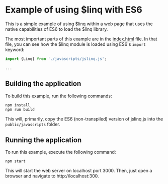 # Example of using $linq with ES6

This is a simple example of using $linq within a web page that uses the native capabilities of ES6 to load the $linq library.

The most important parts of this example are in the [index.html](https://github.com/battousai999/js-linq-test-apps/blob/master/app-es6/public/index.html) file.  In that file, you can see how the $linq module is loaded using ES6's `import` keyword:

```javascript
import {Linq} from './javascripts/jslinq.js';

...
```

## Building the application

To build this example, run the following commands:

```
npm install
npm run build
```

This will, primarily, copy the ES6 (non-transpiled) version of jslinq.js into the `public/javascripts` folder.

## Running the application

To run this example, execute the following command:

```
npm start
```

This will start the web server on localhost port 3000.  Then, just open a browser and navigate to http://localhost:300.

